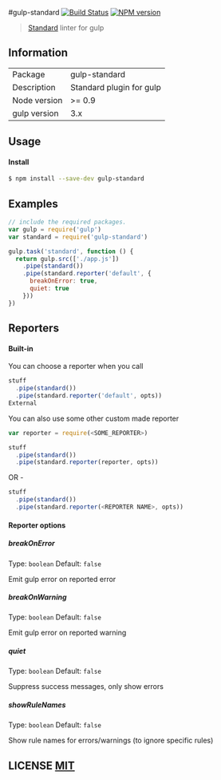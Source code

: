 #gulp-standard
[![Build Status](https://travis-ci.org/emgeee/gulp-standard.png?branch=master)](https://travis-ci.org/emgeee/gulp-standard)
[![NPM version](https://badge.fury.io/js/gulp-standard.png)](http://badge.fury.io/js/gulp-standard)

> [Standard](https://github.com/feross/standard/) linter for gulp

## Information

<table>
<tr>
<td>Package</td><td>gulp-standard</td>
</tr>
<tr>
<td>Description</td>
<td>Standard plugin for gulp</td>
</tr>
<tr>
<td>Node version</td>
<td>>= 0.9</td>
</tr>
<tr>
<td>gulp version</td>
<td>3.x</td>
</tr>
</table>

## Usage

#### Install

```sh
$ npm install --save-dev gulp-standard
```

## Examples

```javascript
// include the required packages.
var gulp = require('gulp')
var standard = require('gulp-standard')

gulp.task('standard', function () {
  return gulp.src(['./app.js'])
    .pipe(standard())
    .pipe(standard.reporter('default', {
      breakOnError: true,
      quiet: true
    }))
})
```

## Reporters

#### Built-in

You can choose a reporter when you call
````javascript
stuff
  .pipe(standard())
  .pipe(standard.reporter('default', opts))
External
````

You can also use some other custom made reporter
````javascript
var reporter = require(<SOME_REPORTER>)

stuff
  .pipe(standard())
  .pipe(standard.reporter(reporter, opts))
````
OR -
````javascript
stuff
  .pipe(standard())
  .pipe(standard.reporter(<REPORTER NAME>, opts))
````
#### Reporter options

##### breakOnError

Type: `boolean`
Default: `false`

Emit gulp error on reported error

##### breakOnWarning

Type: `boolean`
Default: `false`

Emit gulp error on reported warning

##### quiet

Type: `boolean`
Default: `false`

Suppress success messages, only show errors

##### showRuleNames

Type: `boolean`
Default: `false`

Show rule names for errors/warnings (to ignore specific rules)

## LICENSE [MIT](LICENSE)
